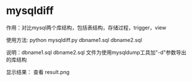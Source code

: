 # mysqldiff

作用：对比mysql两个库结构，包括表结构，存储过程，trigger，view



使用方法:
python mysqldiff.py dbname1.sql dbname2.sql

说明：dbname1.sql dbname2.sql 文件为使用mysqldump工具加"-d"参数导出的库结构

显示结果：
查看 result.png



